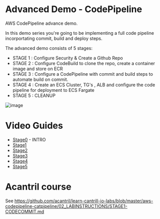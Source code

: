 # Advanced Demo - CodePipeline
AWS CodePipeline advance demo. 

In this demo series you're going to be implementing a full code pipeline incorportating commit, build and deploy steps.

The advanced demo consists of 5 stages:

* STAGE 1 : Configure Security & Create a Github Repo
* STAGE 2 : Configure CodeBuild to clone the repo, create a container image and store on ECR
* STAGE 3 : Configure a CodePipeline with commit and build steps to automate build on commit.
* STAGE 4 : Create an ECS Cluster, TG's , ALB and configure the code pipeline for deployment to ECS Fargate
* STAGE 5 : CLEANUP

![image](https://github.com/user-attachments/assets/9d30f1a4-784e-437e-ae6d-eb9f48f93933)


# Video Guides

- [Stage0](https://www.youtube.com/watch?v=MDMH_XXDbrI&t=0s) - INTRO
- [Stage1](https://www.youtube.com/watch?v=MDMH_XXDbrI&t=133s)
- [Stage2](https://www.youtube.com/watch?v=MDMH_XXDbrI&t=871s)
- [Stage3](https://www.youtube.com/watch?v=MDMH_XXDbrI&t=2556s)
- [Stage4](https://www.youtube.com/watch?v=MDMH_XXDbrI&t=3478s)
- [Stage5](https://www.youtube.com/watch?v=MDMH_XXDbrI&t=4594s)

# Acantril course
See https://github.com/acantril/learn-cantrill-io-labs/blob/master/aws-codepipeline-catpipeline/02_LABINSTRUCTIONS/STAGE1-CODECOMMIT.md